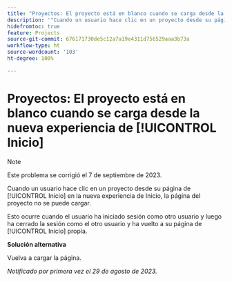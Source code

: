 ```yaml
---
title: "Proyectos: El proyecto está en blanco cuando se carga desde la nueva experiencia de [!UICONTROL Inicio]"
description: '"Cuando un usuario hace clic en un proyecto desde su página de [!UICONTROL Inicio] en la nueva experiencia de Inicio, la página del proyecto no se puede cargar".'
hidefromtoc: true
feature: Projects
source-git-commit: 676171730de5c12a7a19e4311d756529aaa3b73a
workflow-type: ht
source-wordcount: '103'
ht-degree: 100%

---
```



# Proyectos: El proyecto está en blanco cuando se carga desde la nueva experiencia de [!UICONTROL Inicio]

>[!NOTE]
>
>Este problema se corrigió el 7 de septiembre de 2023.

Cuando un usuario hace clic en un proyecto desde su página de [!UICONTROL Inicio] en la nueva experiencia de Inicio, la página del proyecto no se puede cargar.

Esto ocurre cuando el usuario ha iniciado sesión como otro usuario y luego ha cerrado la sesión como el otro usuario y ha vuelto a su página de [!UICONTROL Inicio] propia.

**Solución alternativa**

Vuelva a cargar la página.

_Notificado por primera vez el 29 de agosto de 2023._

